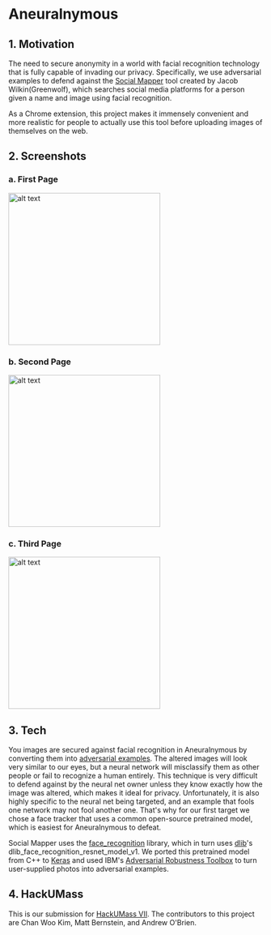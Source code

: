 # Aneuralnymous

## 1. Motivation

The need to secure anonymity in a world with facial recognition technology that is fully capable of invading our privacy. 
Specifically, we use adversarial examples to defend against the [Social Mapper](https://github.com/Greenwolf/social_mapper) tool created by Jacob Wilkin(Greenwolf), which searches social media platforms for a person given a name and image using facial recognition.


As a Chrome extension, this project makes it immensely convenient and more realistic for people to actually use this tool before uploading images of themselves on the web.


## 2. Screenshots

### a. First Page
<img src="https://i.ibb.co/N6DXLDy/Screen-Shot-2019-10-20-at-2-23-04-AM.png" alt="alt text" width="300"/>

### b. Second Page
<img src="https://i.ibb.co/nDcyFTZ/Screen-Shot-2019-10-20-at-2-23-21-AM.png" alt="alt text" width="300"/>

### c. Third Page
<img src="https://i.ibb.co/SXnT9kM/Screen-Shot-2019-10-20-at-2-24-40-AM.png" alt="alt text" width="300"/>


## 3. Tech

You images are secured against facial recognition in Aneuralnymous by converting them into [adversarial examples](https://openai.com/blog/adversarial-example-research/). The altered images will look very similar to our eyes, but a neural network will misclassify them as other people or fail to recognize a human entirely. This technique is very difficult to defend against by the neural net owner unless they know exactly how the image was altered, which makes it ideal for privacy. Unfortunately, it is also highly specific to the neural net being targeted, and an example that fools one network may not fool another one. That's why for our first target we chose a face tracker that uses a common open-source pretrained model, which is easiest for Aneuralnymous to defeat.


Social Mapper uses the [face_recognition](https://github.com/ageitgey/face_recognition) library, which in turn uses [dlib](https://github.com/davisking/dlib)'s dlib_face_recognition_resnet_model_v1. We ported this pretrained model from C++ to [Keras](https://github.com/keras-team/keras) and used IBM's [Adversarial Robustness Toolbox](https://github.com/IBM/adversarial-robustness-toolbox/) to turn user-supplied photos into adversarial examples.

## 4. HackUMass

This is our submission for [HackUMass VII](https://hackumass.com/). The contributors to this project are Chan Woo Kim, Matt Bernstein, and Andrew O'Brien.
